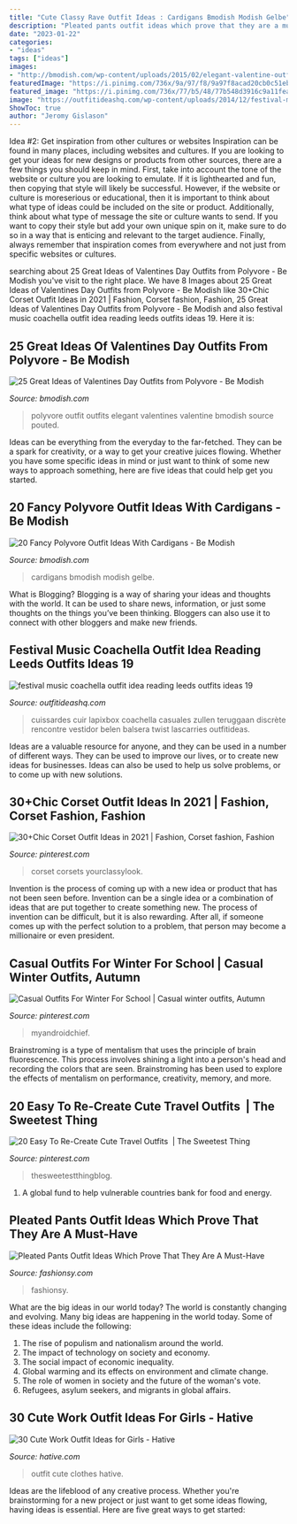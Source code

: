 ```yaml
---
title: "Cute Classy Rave Outfit Ideas : Cardigans Bmodish Modish Gelbe"
description: "Pleated pants outfit ideas which prove that they are a must-have"
date: "2023-01-22"
categories:
- "ideas"
tags: ["ideas"]
images:
- "http://bmodish.com/wp-content/uploads/2015/02/elegant-valentine-outfit-polyvore-bmodish.jpg"
featuredImage: "https://i.pinimg.com/736x/9a/97/f8/9a97f8acad20cb0c51eb20c112f272fb.jpg"
featured_image: "https://i.pinimg.com/736x/77/b5/48/77b548d3916c9a11feaffd52bfe7c648.jpg"
image: "https://outfitideashq.com/wp-content/uploads/2014/12/festival-music-coachella-outfit-idea-reading-leeds-outfits-ideas-19.jpg"
ShowToc: true
author: "Jeromy Gislason"
---
```



Idea #2: Get inspiration from other cultures or websites
Inspiration can be found in many places, including websites and cultures. If you are looking to get your ideas for new designs or products from other sources, there are a few things you should keep in mind. First, take into account the tone of the website or culture you are looking to emulate. If it is lighthearted and fun, then copying that style will likely be successful. However, if the website or culture is moreserious or educational, then it is important to think about what type of ideas could be included on the site or product. Additionally, think about what type of message the site or culture wants to send. If you want to copy their style but add your own unique spin on it, make sure to do so in a way that is enticing and relevant to the target audience. Finally, always remember that inspiration comes from everywhere and not just from specific websites or cultures.

	

		
searching about 25 Great Ideas of Valentines Day Outfits from Polyvore - Be Modish you've visit to the right place. We have 8 Images about 25 Great Ideas of Valentines Day Outfits from Polyvore - Be Modish like 30+Chic Corset Outfit Ideas in 2021 | Fashion, Corset fashion, Fashion, 25 Great Ideas of Valentines Day Outfits from Polyvore - Be Modish and also festival music coachella outfit idea reading leeds outfits ideas 19. Here it is:
		
    
## 25 Great Ideas Of Valentines Day Outfits From Polyvore - Be Modish

<img loading=lazy src="http://bmodish.com/wp-content/uploads/2015/02/elegant-valentine-outfit-polyvore-bmodish.jpg" onerror="this.onerror=null;this.src='https://tse3.mm.bing.net/th?id=OIP.NLgKrdYcE72-nQvK_bik5wHaKa&amp;pid=15.1';" alt="25 Great Ideas of Valentines Day Outfits from Polyvore - Be Modish">

_Source: bmodish.com_

>polyvore outfit outfits elegant valentines valentine bmodish source pouted. 

	

Ideas can be everything from the everyday to the far-fetched. They can be a spark for creativity, or a way to get your creative juices flowing. Whether you have some specific ideas in mind or just want to think of some new ways to approach something, here are five ideas that could help get you started.

    
## 20 Fancy Polyvore Outfit Ideas With Cardigans - Be Modish

<img loading=lazy src="https://bmodish.com/wp-content/uploads/2014/03/chic-yellow-cardigan-outfit.jpg" onerror="this.onerror=null;this.src='https://tse4.mm.bing.net/th?id=OIP.XubsEhMmS1tnE8j6Pgwv0gHaMp&amp;pid=15.1';" alt="20 Fancy Polyvore Outfit Ideas With Cardigans - Be Modish">

_Source: bmodish.com_

>cardigans bmodish modish gelbe. 

	

What is Blogging?
Blogging is a way of sharing your ideas and thoughts with the world. It can be used to share news, information, or just some thoughts on the things you’ve been thinking. Bloggers can also use it to connect with other bloggers and make new friends.

    
## Festival Music Coachella Outfit Idea Reading Leeds Outfits Ideas 19

<img loading=lazy src="https://outfitideashq.com/wp-content/uploads/2014/12/festival-music-coachella-outfit-idea-reading-leeds-outfits-ideas-19.jpg" onerror="this.onerror=null;this.src='https://tse1.mm.bing.net/th?id=OIP.G5RVWcibifAw29PQtZoLfQDIEs&amp;pid=15.1';" alt="festival music coachella outfit idea reading leeds outfits ideas 19">

_Source: outfitideashq.com_

>cuissardes cuir lapixbox coachella casuales zullen teruggaan discrète rencontre vestidor belen balsera twist lascarries outfitideas. 

	

Ideas are a valuable resource for anyone, and they can be used in a number of different ways. They can be used to improve our lives, or to create new ideas for businesses. Ideas can also be used to help us solve problems, or to come up with new solutions.

    
## 30+Chic Corset Outfit Ideas In 2021 | Fashion, Corset Fashion, Fashion

<img loading=lazy src="https://i.pinimg.com/736x/77/b5/48/77b548d3916c9a11feaffd52bfe7c648.jpg" onerror="this.onerror=null;this.src='https://tse2.mm.bing.net/th?id=OIP.fHfWG8wdiHKNzP3e_9ffzgHaLH&amp;pid=15.1';" alt="30+Chic Corset Outfit Ideas in 2021 | Fashion, Corset fashion, Fashion">

_Source: pinterest.com_

>corset corsets yourclassylook. 

	

Invention is the process of coming up with a new idea or product that has not been seen before. Invention can be a single idea or a combination of ideas that are put together to create something new. The process of invention can be difficult, but it is also rewarding. After all, if someone comes up with the perfect solution to a problem, that person may become a millionaire or even president.

    
## Casual Outfits For Winter For School | Casual Winter Outfits, Autumn

<img loading=lazy src="https://i.pinimg.com/736x/af/4b/58/af4b58f6cd0463807beac9aa7f4901ec.jpg" onerror="this.onerror=null;this.src='https://tse2.mm.bing.net/th?id=OIP.IdhAyvu949MPjghnmb7vyQHaNJ&amp;pid=15.1';" alt="Casual Outfits For Winter For School | Casual winter outfits, Autumn">

_Source: pinterest.com_

>myandroidchief. 

	

Brainstroming is a type of mentalism that uses the principle of brain fluorescence. This process involves shining a light into a person's head and recording the colors that are seen. Brainstroming has been used to explore the effects of mentalism on performance, creativity, memory, and more.

    
## 20 Easy To Re-Create Cute Travel Outfits ️ | The Sweetest Thing

<img loading=lazy src="https://i.pinimg.com/736x/9a/97/f8/9a97f8acad20cb0c51eb20c112f272fb.jpg" onerror="this.onerror=null;this.src='https://tse1.mm.bing.net/th?id=OIP.1jb_LebBiSDcqSvqM5gLrQHaLH&amp;pid=15.1';" alt="20 Easy To Re-Create Cute Travel Outfits ️ | The Sweetest Thing">

_Source: pinterest.com_

>thesweetestthingblog. 

	

1. A global fund to help vulnerable countries bank for food and energy.

    
## Pleated Pants Outfit Ideas Which Prove That They Are A Must-Have

<img loading=lazy src="https://fashionsy.com/wp-content/uploads/2018/02/plaid-pants-outfits-6-.jpg" onerror="this.onerror=null;this.src='https://tse1.mm.bing.net/th?id=OIP.1cxMRvoIdGJnMDP-4e8gYgHaL0&amp;pid=15.1';" alt="Pleated Pants Outfit Ideas Which Prove That They Are A Must-Have">

_Source: fashionsy.com_

>fashionsy. 

	

What are the big ideas in our world today?
The world is constantly changing and evolving. Many big ideas are happening in the world today. Some of these ideas include the following:
1. The rise of populism and nationalism around the world.
2. The impact of technology on society and economy.
3. The social impact of economic inequality. 
4. Global warming and its effects on environment and climate change. 
5. The role of women in society and the future of the woman's vote. 
6. Refugees, asylum seekers, and migrants in global affairs. 

    
## 30 Cute Work Outfit Ideas For Girls - Hative

<img loading=lazy src="https://hative.com/wp-content/uploads/2015/02/work-outfit-ideas/30-cute-work-outfit-ideas-for-girls.jpg" onerror="this.onerror=null;this.src='https://tse4.mm.bing.net/th?id=OIP.UUgzNylxtTNRAqcO0tR2EAHaK_&amp;pid=15.1';" alt="30 Cute Work Outfit Ideas for Girls - Hative">

_Source: hative.com_

>outfit cute clothes hative. 

	

Ideas are the lifeblood of any creative process. Whether you're brainstorming for a new project or just want to get some ideas flowing, having ideas is essential. Here are five great ways to get started: 

